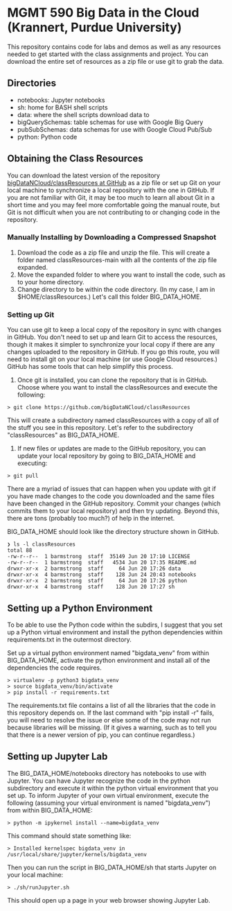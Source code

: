 # MGMT 590 Big Data in the Cloud (Krannert, Purdue University)

This repository contains code for labs and demos as well as any resources needed to get started with the class assignments and project.
You can download the entire set of resources as a zip file or use git to grab the data. 

## Directories
* notebooks: Jupyter notebooks
* sh: home for BASH shell scripts 
* data: where the shell scripts download data to
* bigQuerySchemas: table schemas for use with Google Big Query
* pubSubSchemas: data schemas for use with Google Cloud Pub/Sub
* python: Python code

## Obtaining the Class Resources
You can download the latest version of the repository [bigDataNCloud/classResources at GitHub](https://github.com/bigDataNCloud/classResources) as a zip file or set up Git on your local machine to synchronize a local repository with the one in GitHub. If you are not familiar with Git, it may be too much to learn all about Git in a short time and you may feel more comfortable going the manual route, but Git is not difficult when you are not contributing to or changing code in the repository.

### Manually Installing by Downloading a Compressed Snapshot
1. Download the code as a zip file and unzip the file. This will create a folder named classResources-main with all the contents of the zip file expanded.
1. Move the expanded folder to where you want to install the code, such as to your home directory.
1. Change directory to be within the code directory. (In my case, I am in $HOME/classResources.) Let's call this folder BIG_DATA_HOME.

### Setting up Git
You can use git to keep a local copy of the repository in sync with changes in GitHub. You don't need to set up and learn Git to access the resources, though it makes it simpler to synchronize your local copy if there are any changes uploaded to the repository in GitHub.
If you go this route, you will need to install git on your local machine (or use Google Cloud resources.) GitHub has some tools that can help simplify this process.
1. Once git is installed, you can clone the repository that is in GitHub. Choose where you want to install the classResources and execute the following:
```
> git clone https://github.com/bigDataNCloud/classResources
```

This will create a subdirectory named classResources with a copy of all of the stuff you see in this repository. Let's refer to the subdirectory "classResources" as BIG_DATA_HOME.

1. If new files or updates are made to the GitHub repository, you can update your local repository by going to BIG_DATA_HOME and executing:
```
> git pull
```

There are a myriad of issues that can happen when you update with git if you have made changes to the code you downloaded and the same files have been changed in the GitHub repository. Commit your changes (which commits them to your local repository) and then try updating. Beyond this, there are tons (probably too much?) of help in the internet.

BIG_DATA_HOME should look like the directory structure shown in GitHub.

```
❯ ls -l classResources
total 88
-rw-r--r--  1 barmstrong  staff  35149 Jun 20 17:10 LICENSE
-rw-r--r--  1 barmstrong  staff   4534 Jun 20 17:35 README.md
drwxr-xr-x  2 barmstrong  staff     64 Jun 20 17:26 data
drwxr-xr-x  4 barmstrong  staff    128 Jun 24 20:43 notebooks
drwxr-xr-x  2 barmstrong  staff     64 Jun 20 17:26 python
drwxr-xr-x  4 barmstrong  staff    128 Jun 20 17:27 sh
```

## Setting up a Python Environment
To be able to use the Python code within the subdirs, I suggest that you set up a Python virtual environment and install the python dependencies within requirements.txt in the outermost directory. 

Set up a virtual python environment named "bigdata_venv" from within BIG_DATA_HOME, activate the python environment and install all of the dependencies the code requires.
```
> virtualenv -p python3 bigdata_venv
> source bigdata_venv/bin/activate
> pip install -r requirements.txt
```

The requirements.txt file contains a list of all the libraries that the code in this repository depends on. If the last command with "pip install -r" fails, you will need to resolve the issue or else some of the code may not run because libraries will be missing. (If it gives a warning, such as to tell you that there is a newer version of pip, you can continue regardless.)

## Setting up Jupyter Lab
The BIG_DATA_HOME/notebooks directory has notebooks to use with Jupyter. You can have Jupyter recognize the code in the python subdirectory and execute it within the python virtual environment that you set up.
To inform Jupyter of your own virtual environment, execute the following (assuming your virtual environment is named "bigdata_venv") from within BIG_DATA_HOME:
```
> python -m ipykernel install --name=bigdata_venv
```

This command should state something like:
```
> Installed kernelspec bigdata_venv in /usr/local/share/jupyter/kernels/bigdata_venv
```

Then you can run the script in BIG_DATA_HOME/sh that starts Jupyter on your local machine:
```
> ./sh/runJupyter.sh
```
This should open up a page in your web browser showing Jupyter Lab.
